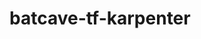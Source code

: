 # batcave-tf-karpenter

<!-- BEGINNING OF PRE-COMMIT-TERRAFORM DOCS HOOK -->

<!-- END OF PRE-COMMIT-TERRAFORM DOCS HOOK -->
